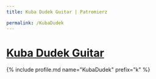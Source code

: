 ```yaml
---
title: Kuba Dudek Guitar | Patromierz

permalink: /KubaDudek
---
```


# [Kuba Dudek Guitar](https://patronite.pl/KubaDudek)

{% include profile.md name="KubaDudek" prefix="k" %}
